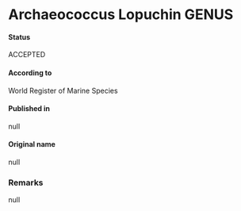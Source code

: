 # Archaeococcus Lopuchin GENUS

#### Status
ACCEPTED

#### According to
World Register of Marine Species

#### Published in
null

#### Original name
null

### Remarks
null